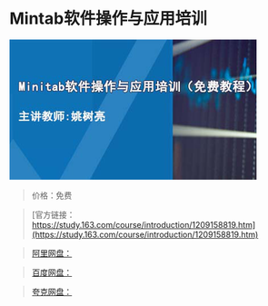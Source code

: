 # Mintab软件操作与应用培训

![img](../../../assets/study163/free/bee2779e397c43078a351322bab80cf0.jpg)

> 价格：免费

> [官方链接：https://study.163.com/course/introduction/1209158819.htm](https://study.163.com/course/introduction/1209158819.htm)

> [阿里网盘：]()

> [百度网盘：]()

> [夸克网盘：]()
